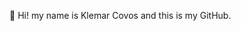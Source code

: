 👋 Hi! my name is Klemar Covos and this is my GitHub.
<link rel="stylesheet" href="https://cdn.jsdelivr.net/gh/devicons/devicon@v2.15.1/devicon.min.css">
